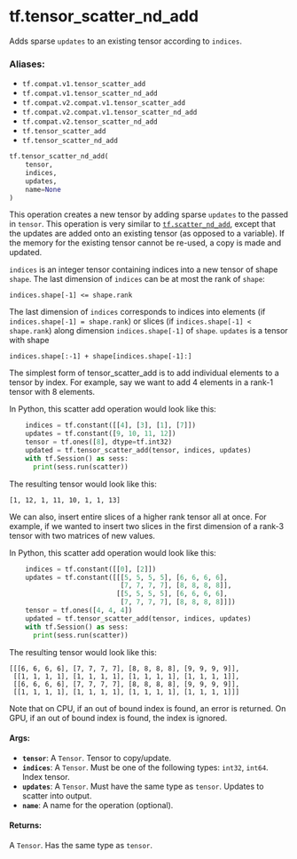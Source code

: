 <div itemscope itemtype="http://developers.google.com/ReferenceObject">
<meta itemprop="name" content="tf.tensor_scatter_nd_add" />
<meta itemprop="path" content="Stable" />
</div>

# tf.tensor_scatter_nd_add

Adds sparse `updates` to an existing tensor according to `indices`.

### Aliases:

* `tf.compat.v1.tensor_scatter_add`
* `tf.compat.v1.tensor_scatter_nd_add`
* `tf.compat.v2.compat.v1.tensor_scatter_add`
* `tf.compat.v2.compat.v1.tensor_scatter_nd_add`
* `tf.compat.v2.tensor_scatter_nd_add`
* `tf.tensor_scatter_add`
* `tf.tensor_scatter_nd_add`

``` python
tf.tensor_scatter_nd_add(
    tensor,
    indices,
    updates,
    name=None
)
```

<!-- Placeholder for "Used in" -->

This operation creates a new tensor by adding sparse `updates` to the passed
in `tensor`.
This operation is very similar to <a href="../tf/scatter_nd_add.md"><code>tf.scatter_nd_add</code></a>, except that the updates
are added onto an existing tensor (as opposed to a variable). If the memory
for the existing tensor cannot be re-used, a copy is made and updated.

`indices` is an integer tensor containing indices into a new tensor of shape
`shape`.  The last dimension of `indices` can be at most the rank of `shape`:

    indices.shape[-1] <= shape.rank

The last dimension of `indices` corresponds to indices into elements
(if `indices.shape[-1] = shape.rank`) or slices
(if `indices.shape[-1] < shape.rank`) along dimension `indices.shape[-1]` of
`shape`.  `updates` is a tensor with shape

    indices.shape[:-1] + shape[indices.shape[-1]:]

The simplest form of tensor_scatter_add is to add individual elements to a
tensor by index. For example, say we want to add 4 elements in a rank-1
tensor with 8 elements.

In Python, this scatter add operation would look like this:

```python
    indices = tf.constant([[4], [3], [1], [7]])
    updates = tf.constant([9, 10, 11, 12])
    tensor = tf.ones([8], dtype=tf.int32)
    updated = tf.tensor_scatter_add(tensor, indices, updates)
    with tf.Session() as sess:
      print(sess.run(scatter))
```

The resulting tensor would look like this:

    [1, 12, 1, 11, 10, 1, 1, 13]

We can also, insert entire slices of a higher rank tensor all at once. For
example, if we wanted to insert two slices in the first dimension of a
rank-3 tensor with two matrices of new values.

In Python, this scatter add operation would look like this:

```python
    indices = tf.constant([[0], [2]])
    updates = tf.constant([[[5, 5, 5, 5], [6, 6, 6, 6],
                            [7, 7, 7, 7], [8, 8, 8, 8]],
                           [[5, 5, 5, 5], [6, 6, 6, 6],
                            [7, 7, 7, 7], [8, 8, 8, 8]]])
    tensor = tf.ones([4, 4, 4])
    updated = tf.tensor_scatter_add(tensor, indices, updates)
    with tf.Session() as sess:
      print(sess.run(scatter))
```

The resulting tensor would look like this:

    [[[6, 6, 6, 6], [7, 7, 7, 7], [8, 8, 8, 8], [9, 9, 9, 9]],
     [[1, 1, 1, 1], [1, 1, 1, 1], [1, 1, 1, 1], [1, 1, 1, 1]],
     [[6, 6, 6, 6], [7, 7, 7, 7], [8, 8, 8, 8], [9, 9, 9, 9]],
     [[1, 1, 1, 1], [1, 1, 1, 1], [1, 1, 1, 1], [1, 1, 1, 1]]]

Note that on CPU, if an out of bound index is found, an error is returned.
On GPU, if an out of bound index is found, the index is ignored.

#### Args:


* <b>`tensor`</b>: A `Tensor`. Tensor to copy/update.
* <b>`indices`</b>: A `Tensor`. Must be one of the following types: `int32`, `int64`.
  Index tensor.
* <b>`updates`</b>: A `Tensor`. Must have the same type as `tensor`.
  Updates to scatter into output.
* <b>`name`</b>: A name for the operation (optional).


#### Returns:

A `Tensor`. Has the same type as `tensor`.
